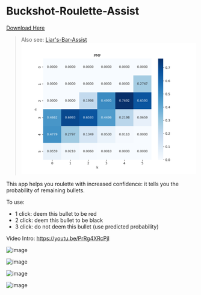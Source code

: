 # Buckshot-Roulette-Assist

[Download Here](https://github.com/JANERUBBISHTOEAT/Buckshot-Roulette-Assist/releases?q=BRA&expanded=true)

> Also see: [Liar's-Bar-Assist](https://github.com/JANERUBBISHTOEAT/Buckshot-Roulette-Assist/tree/Liers-Bar-Assist?tab=readme-ov-file#liers-bar-assist)
> ![Lier's-Bar-Assist](https://raw.githubusercontent.com/JANERUBBISHTOEAT/Buckshot-Roulette-Assist/refs/heads/Liers-Bar-Assist/PMF.png)

This app helps you roulette with increased confidence: it tells you the probability of remaining bullets.

To use:

- 1 click: deem this bullet to be red
- 2 click: deem this bullet to be black
- 3 click: do not deem this bullet (use predicted probability)

Video Intro:
<https://youtu.be/PrRg4XRcPjI>

![image](https://github.com/JANERUBBISHTOEAT/Buckshot-Roulette-Assist/assets/55824267/8d08fbef-82d2-4700-8386-1ed2d94ebd5f)

![image](https://github.com/JANERUBBISHTOEAT/Buckshot-Roulette-Assist/assets/55824267/c303c90d-1aa7-49e1-b515-98b6a2acef6e)

![image](https://github.com/JANERUBBISHTOEAT/Buckshot-Roulette-Assist/assets/55824267/83023f0a-fb5a-4315-8fbe-49cf13f89b7c)

![image](https://github.com/JANERUBBISHTOEAT/Buckshot-Roulette-Assist/assets/55824267/7fa52d6d-a949-402f-8f72-f0d588ac7392)
